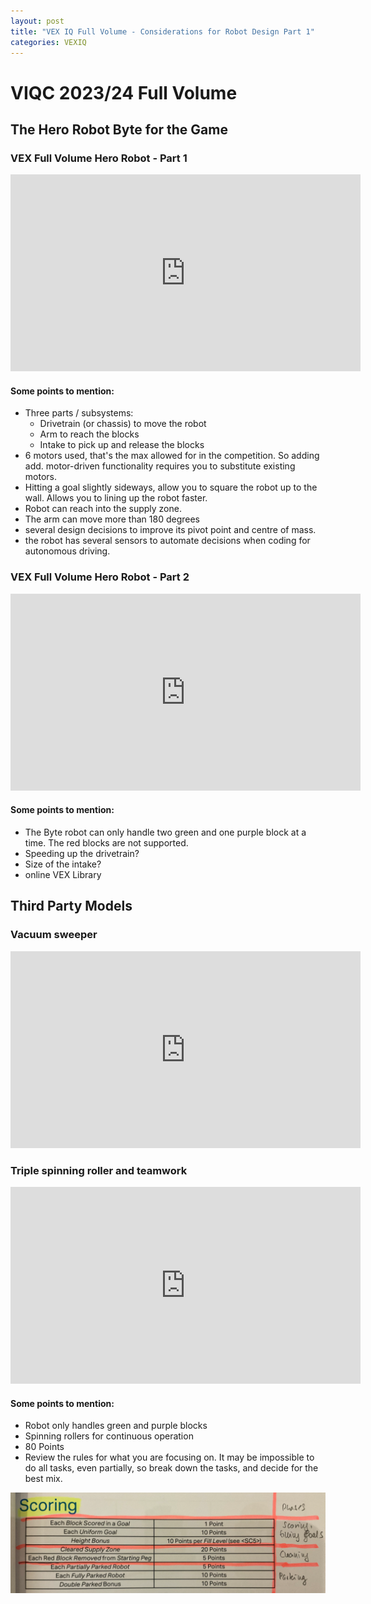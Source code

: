 ```yaml
---
layout: post
title: "VEX IQ Full Volume - Considerations for Robot Design Part 1"
categories: VEXIQ 
---
```


# VIQC 2023/24 Full Volume

## The Hero Robot Byte for the Game

### VEX Full Volume Hero Robot - Part 1

<iframe width="560" height="315" src="https://www.youtube.com/embed/E2-8dDP7Xrg?si=OxIgqWZzMyFTZ7hP" title="YouTube video player" frameborder="0" allow="accelerometer; autoplay; clipboard-write; encrypted-media; gyroscope; picture-in-picture; web-share" allowfullscreen></iframe>

#### Some points to mention:

- Three parts / subsystems:
	- Drivetrain (or chassis) to move the robot
	- Arm to reach the blocks
	- Intake to pick up and release the blocks
 - 6 motors used, that's the max allowed for in the competition. So adding add. motor-driven functionality requires you to substitute existing motors.
 - Hitting a goal slightly sideways, allow you to square the robot up to the wall. Allows you to lining up the robot faster.
 - Robot can reach into the supply zone.
 - The arm can move more than 180 degrees
 - several design decisions to improve its pivot point and centre of mass.
 - the robot has several sensors to automate decisions when coding for autonomous driving.


### VEX Full Volume Hero Robot - Part 2

<iframe width="560" height="315" src="https://www.youtube.com/embed/AkOi6voPGgo?si=v1Q5QNAUo7qmEBna" title="YouTube video player" frameborder="0" allow="accelerometer; autoplay; clipboard-write; encrypted-media; gyroscope; picture-in-picture; web-share" allowfullscreen></iframe>

#### Some points to mention:

- The Byte robot can only handle two green and one purple block at a time. The red blocks are not supported.
- Speeding up the drivetrain?
- Size of the intake?
- online VEX Library


## Third Party Models

### Vacuum sweeper

<iframe width="560" height="315" src="https://www.youtube.com/embed/DOq-WTRl8ms?si=ooa31-uB4CLeb-wU" title="YouTube video player" frameborder="0" allow="accelerometer; autoplay; clipboard-write; encrypted-media; gyroscope; picture-in-picture; web-share" allowfullscreen></iframe>

### Triple spinning roller and teamwork

<iframe width="560" height="315" src="https://www.youtube.com/embed/xtjfvdX5TcA?si=i4TXuN7FQ4FGvDHE" title="YouTube video player" frameborder="0" allow="accelerometer; autoplay; clipboard-write; encrypted-media; gyroscope; picture-in-picture; web-share" allowfullscreen></iframe>

#### Some points to mention:

- Robot only handles green and purple blocks
- Spinning rollers for continuous operation
- 80 Points
- Review the rules for what you are focusing on. It may be impossible to do all tasks, even partially, so break down the tasks, and decide for the best mix.

![Scoring Table](Media/231011_VEXIQ_Scoring.png)
